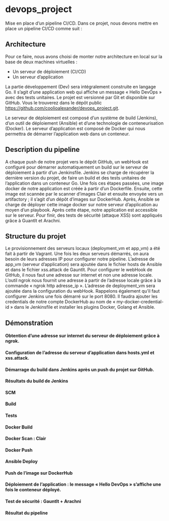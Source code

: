 # devops_project

Mise en place d’un pipeline CI/CD.
Dans ce projet, nous devons mettre en place un pipeline CI/CD comme suit :

## Architecture 

Pour ce faire, nous avons choisi de monter notre architecture en local sur la base de deux machines virtuelles :
-	Un serveur de déploiement (CI/CD)
-	Un serveur d’application 

La partie développement (Dev) sera intégralement construite en langage Go. Il s’agit d’une application web qui affiche un message « Hello DevOps » avec des tests unitaires. Le projet est versionné par Git et disponible sur GitHub. Vous le trouverez dans le dépôt public https://github.com/coolioalexander/devops_project.git.

Le serveur de déploiement est composé d’un système de build (Jenkins), d’un outil de déploiement (Ansible) et d’une technologie de conteneurisation (Docker).
Le serveur d’application est composé de Docker qui nous permettra de démarrer l’application web dans un conteneur.

## Description du pipeline

A chaque push de notre projet vers le dépôt GitHub, un webHook est configuré pour démarrer automatiquement un build sur le serveur de déploiement à partir d’un Jenkinsfile.
Jenkins se charge de récupérer la dernière version du projet, de faire un build et des tests unitaires de l’application dans un conteneur Go. Une fois ces étapes passées, une image docker de notre application est créée à partir d’un Dockerfile. Ensuite, cette image est scannée par le scanner d’images Clair et ensuite envoyée vers un artifactory ; il s’agit d’un dépôt d’images sur DockerHub. Après, Ansible se charge de déployer cette image docker sur notre serveur d’application au moyen d’un playbook. Après cette étape, notre application est accessible sur le serveur. Pour finir, des tests de sécurité (attaque XSS) sont appliqués grâce à Guantlt et Arachni.

## Structure du projet

Le provisionnement des serveurs locaux (deployment_vm et app_vm) a été fait à partir de Vagrant. Une fois les deux serveurs démarrés, on aura besoin de leurs adresses IP pour configurer notre pipeline. L’adresse de app_vm (serveur d’application) sera ajoutée dans le fichier hosts de Ansible et dans le fichier xss.attack de Gauntlt. Pour configurer le webHook de GitHub, il nous faut une adresse sur internet et non une adresse locale. L’outil ngrok nous fournit une adresse à partir de l’adresse locale grâce à la commande « ngrok http adresse_ip ». L’adresse de deployment_vm sera ajoutée dans la configuration du webHook. Rappelons également qu’il faut configurer Jenkins une fois démarré sur le port 8080. Il faudra ajouter les credentials de notre compte DockerHub au nom de « my-docker-credential-id » dans le Jenkinsfile et installer les plugins Docker, Golang et Ansible.

## Démonstration

#### Obtention d’une adresse sur internet du serveur de déploiement grâce à ngrok.
#### Configuration de l’adresse du serveur d’application dans hosts.yml et xss.attack.
#### Démarrage du build dans Jenkins après un push du projet sur GitHub.
#### Résultats du build de Jenkins
#### SCM 
#### Build
#### Tests
#### Docker Build 
#### Docker Scan : Clair
#### Docker Push
#### Ansible Deploy
#### Push de l’image sur DockerHub
#### Déploiement de l’application : le message « Hello DevOps » s’affiche une fois le conteneur déployé.
#### Test de sécurité : Gauntlt + Arachni
#### Résultat du pipeline
